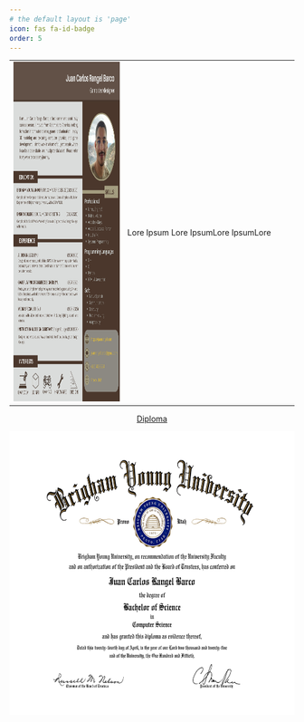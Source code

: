 ```yaml
---
# the default layout is 'page'
icon: fas fa-id-badge
order: 5
---
```

<body>

<div clas ="container">
  <table style="width:100%">
    <tr>
      <td style="width:40%">
        <a href="/assets/files/JuanCRangel-Resume.pdf" target="_blank">
          <img src="/assets/files/JuanCRangel-Resume.jpg" width="100%" height="600px" alt="Resume Thumbnail">
        </a>
      </td>
      <td>
      <p>Lore Ipsum Lore IpsumLore IpsumLore</p>
      </td>
    </tr>
  </table>
</div>
<a href="/assets/files/JuanCRangel-Diploma.pdf" target="_blank">
          <p style="text-align: center;">Diploma</p>
          <img src="/assets/files/JuanCRangel-Diploma.jpg" width="100%" height="500px" alt="Diploma Thumbnail">
        </a>
</body>
